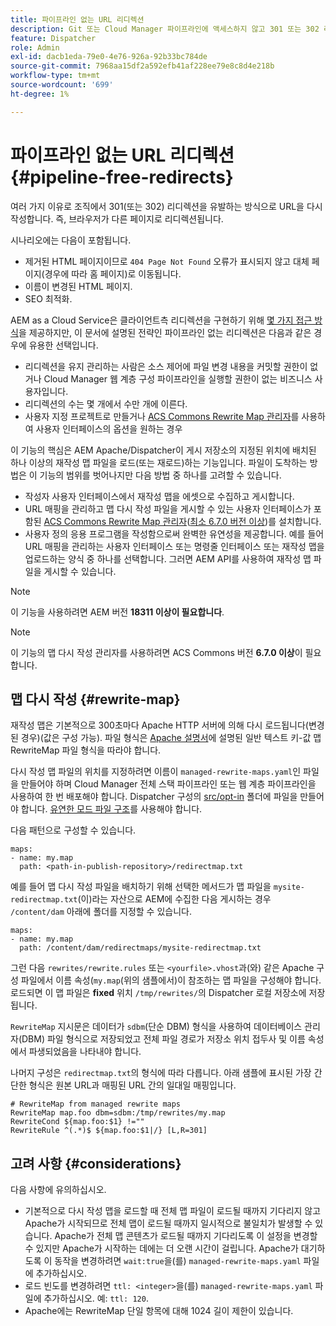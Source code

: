 ```yaml
---
title: 파이프라인 없는 URL 리디렉션
description: Git 또는 Cloud Manager 파이프라인에 액세스하지 않고 301 또는 302 리디렉션을 선언하는 방법을 알아봅니다.
feature: Dispatcher
role: Admin
exl-id: dacb1eda-79e0-4e76-926a-92b33bc784de
source-git-commit: 7968aa15df2a592efb41af228ee79e8c8d4e218b
workflow-type: tm+mt
source-wordcount: '699'
ht-degree: 1%

---
```


# 파이프라인 없는 URL 리디렉션 {#pipeline-free-redirects}

여러 가지 이유로 조직에서 301(또는 302) 리디렉션을 유발하는 방식으로 URL을 다시 작성합니다. 즉, 브라우저가 다른 페이지로 리디렉션됩니다.

시나리오에는 다음이 포함됩니다.

* 제거된 HTML 페이지이므로 `404 Page Not Found` 오류가 표시되지 않고 대체 페이지(경우에 따라 홈 페이지)로 이동됩니다.
* 이름이 변경된 HTML 페이지.
* SEO 최적화.

AEM as a Cloud Service은 클라이언트측 리디렉션을 구현하기 위해 [몇 가지 접근 방식](https://experienceleague.adobe.com/en/docs/experience-manager-learn/foundation/administration/url-redirection)을 제공하지만, 이 문서에 설명된 전략인 파이프라인 없는 리디렉션은 다음과 같은 경우에 유용한 선택입니다.

* 리디렉션을 유지 관리하는 사람은 소스 제어에 파일 변경 내용을 커밋할 권한이 없거나 Cloud Manager 웹 계층 구성 파이프라인을 실행할 권한이 없는 비즈니스 사용자입니다.
* 리디렉션의 수는 몇 개에서 수만 개에 이른다.
* 사용자 지정 프로젝트로 만들거나 [ACS Commons Rewrite Map 관리자](https://adobe-consulting-services.github.io/acs-aem-commons/features/redirect-map-manager/index.html)를 사용하여 사용자 인터페이스의 옵션을 원하는 경우

이 기능의 핵심은 AEM Apache/Dispatcher이 게시 저장소의 지정된 위치에 배치된 하나 이상의 재작성 맵 파일을 로드(또는 재로드)하는 기능입니다. 파일이 도착하는 방법은 이 기능의 범위를 벗어나지만 다음 방법 중 하나를 고려할 수 있습니다.

* 작성자 사용자 인터페이스에서 재작성 맵을 에셋으로 수집하고 게시합니다.
* URL 매핑을 관리하고 맵 다시 작성 파일을 게시할 수 있는 사용자 인터페이스가 포함된 [ACS Commons Rewrite Map 관리자](https://adobe-consulting-services.github.io/acs-aem-commons/features/redirect-map-manager/index.html)([최소 6.7.0 버전 이상](https://github.com/Adobe-Consulting-Services/acs-aem-commons/releases))를 설치합니다.
* 사용자 정의 응용 프로그램을 작성함으로써 완벽한 유연성을 제공합니다. 예를 들어 URL 매핑을 관리하는 사용자 인터페이스 또는 명령줄 인터페이스 또는 재작성 맵을 업로드하는 양식 중 하나를 선택합니다. 그러면 AEM API를 사용하여 재작성 맵 파일을 게시할 수 있습니다.

>[!NOTE]
> 이 기능을 사용하려면 AEM 버전 **18311 이상이 필요합니다**.

>[!NOTE]
> 이 기능의 맵 다시 작성 관리자를 사용하려면 ACS Commons 버전 **6.7.0 이상**&#x200B;이 필요합니다.

## 맵 다시 작성 {#rewrite-map}

재작성 맵은 기본적으로 300초마다 Apache HTTP 서버에 의해 다시 로드됩니다(변경된 경우)(값은 구성 가능). 파일 형식은 [Apache 설명서](https://httpd.apache.org/docs/2.4/rewrite/rewritemap.html#txt)에 설명된 일반 텍스트 키-값 맵 RewriteMap 파일 형식을 따라야 합니다.

다시 작성 맵 파일의 위치를 지정하려면 이름이 `managed-rewrite-maps.yaml`인 파일을 만들어야 하며 Cloud Manager 전체 스택 파이프라인 또는 웹 계층 파이프라인을 사용하여 한 번 배포해야 합니다. Dispatcher 구성의 [src/opt-in](https://github.com/adobe/aem-project-archetype/tree/develop/src/main/archetype/dispatcher.cloud/src/opt-in) 폴더에 파일을 만들어야 합니다. [유연한 모드 파일 구조](/help/implementing/dispatcher/validation-debug.md#flexible-mode-file-structure)를 사용해야 합니다.

다음 패턴으로 구성할 수 있습니다.

```
maps:
- name: my.map
  path: <path-in-publish-repository>/redirectmap.txt
```

예를 들어 맵 다시 작성 파일을 배치하기 위해 선택한 메서드가 맵 파일을 `mysite-redirectmap.txt`(이)라는 자산으로 AEM에 수집한 다음 게시하는 경우 `/content/dam` 아래에 폴더를 지정할 수 있습니다.

```
maps:
- name: my.map
  path: /content/dam/redirectmaps/mysite-redirectmap.txt
```

그런 다음 `rewrites/rewrite.rules` 또는 `<yourfile>.vhost`과(와) 같은 Apache 구성 파일에서 이름 속성(`my.map`(위의 샘플에서)이 참조하는 맵 파일을 구성해야 합니다. 로드되면 이 맵 파일은 **fixed** 위치 `/tmp/rewrites/`의 Dispatcher 로컬 저장소에 저장됩니다.

`RewriteMap` 지시문은 데이터가 `sdbm`(단순 DBM) 형식을 사용하여 데이터베이스 관리자(DBM) 파일 형식으로 저장되었고 전체 파일 경로가 저장소 위치 접두사 및 이름 속성에서 파생되었음을 나타내야 합니다.

나머지 구성은 `redirectmap.txt`의 형식에 따라 다릅니다. 아래 샘플에 표시된 가장 간단한 형식은 원본 URL과 매핑된 URL 간의 일대일 매핑입니다.

```
# RewriteMap from managed rewrite maps
RewriteMap map.foo dbm=sdbm:/tmp/rewrites/my.map
RewriteCond ${map.foo:$1} !=""
RewriteRule ^(.*)$ ${map.foo:$1|/} [L,R=301]
```


## 고려 사항 {#considerations}

다음 사항에 유의하십시오.

* 기본적으로 다시 작성 맵을 로드할 때 전체 맵 파일이 로드될 때까지 기다리지 않고 Apache가 시작되므로 전체 맵이 로드될 때까지 일시적으로 불일치가 발생할 수 있습니다. Apache가 전체 맵 콘텐츠가 로드될 때까지 기다리도록 이 설정을 변경할 수 있지만 Apache가 시작하는 데에는 더 오랜 시간이 걸립니다. Apache가 대기하도록 이 동작을 변경하려면 `wait:true`을(를) `managed-rewrite-maps.yaml` 파일에 추가하십시오.
* 로드 빈도를 변경하려면 `ttl: <integer>`을(를) `managed-rewrite-maps.yaml` 파일에 추가하십시오. 예: `ttl: 120`.
* Apache에는 RewriteMap 단일 항목에 대해 1024 길이 제한이 있습니다.
